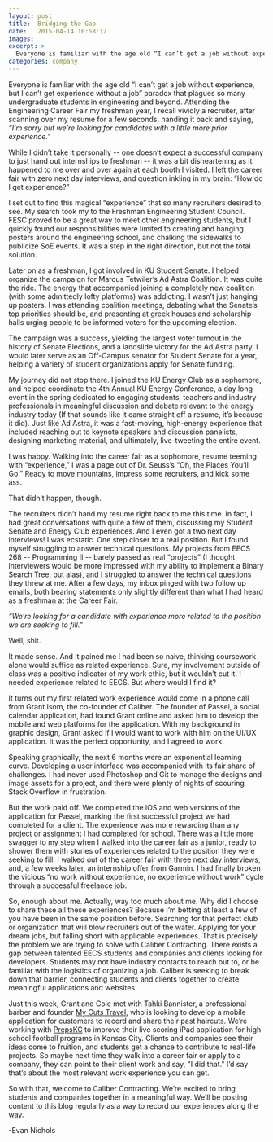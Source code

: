 ```yaml
---
layout: post
title:  Bridging the Gap
date:   2015-04-14 10:58:12
images:
excerpt: >
  Everyone is familiar with the age old “I can’t get a job without experience, but I can’t get experience without a job” paradox that plagues so many undergraduate students in engineering and beyond.
categories: company
---
```


Everyone is familiar with the age old “I can’t get a job without experience, but I can’t get experience without a job” paradox that plagues so many undergraduate students in engineering and beyond. Attending the Engineering Career Fair my freshman year, I recall vividly a recruiter, after scanning over my resume for a few seconds, handing it back and saying, *“I’m sorry but we’re looking for candidates with a little more prior experience.”*

While I didn’t take it personally -- one doesn’t expect a successful company to just hand out internships to freshman -- it was a bit disheartening as it happened to me over and over again at each booth I visited. I left the career fair with zero next day interviews, and question inkling in my brain: “How do I get experience?”

I set out to find this magical “experience” that so many recruiters desired to see. My search took my to the Freshman Engineering Student Council. FESC proved to be a great way to meet other engineering students, but I quickly found our responsibilities were limited to creating and hanging posters around the engineering school, and chalking the sidewalks to publicize SoE events. It was a step in the right direction, but not the total solution.

Later on as a freshman, I got involved in KU Student Senate. I helped organize the campaign for Marcus Tetwiler’s Ad Astra Coalition. It was quite the ride. The energy that accompanied joining a completely new coalition (with some admittedly lofty platforms) was addicting. I wasn’t just hanging up posters. I was attending coalition meetings, debating what the Senate’s top priorities should be, and presenting at greek houses and scholarship halls urging people to be informed voters for the upcoming election.

The campaign was a success, yielding the largest voter turnout in the history of Senate Elections, and a landslide victory for the Ad Astra party. I would later serve as an Off-Campus senator for Student Senate for a year, helping a variety of student organizations apply for Senate funding.

My journey did not stop there. I joined the KU Energy Club as a sophomore, and helped coordinate the 4th Annual KU Energy Conference, a day long event in the spring dedicated to engaging students, teachers and industry professionals in meaningful discussion and debate relevant to the energy industry today (If that sounds like it came straight off a resume, it’s because it did). Just like Ad Astra, it was a fast-moving, high-energy experience that included reaching out to keynote speakers and discussion panelists, designing marketing material, and ultimately, live-tweeting the entire event.

I was happy. Walking into the career fair as a sophomore, resume teeming with “experience,” I was a page out of Dr. Seuss’s “Oh, the Places You’ll Go.” Ready to move mountains, impress some recruiters, and kick some ass.

That didn’t happen, though.

The recruiters didn’t hand my resume right back to me this time. In fact, I had great conversations with quite a few of them, discussing my Student Senate and Energy Club experiences. And I even got a two next day interviews! I was ecstatic. One step closer to a real position. But I found myself struggling to answer technical questions. My projects from EECS 268 -- Programming II -- barely passed as real “projects” (I thought interviewers would be more impressed with my ability to implement a Binary Search Tree, but alas), and I struggled to answer the technical questions they threw at me. After a few days, my inbox pinged with two follow up emails, both bearing statements only slightly different than what I had heard as a freshman at the Career Fair.

*“We’re looking for a candidate with experience more related to the position we are seeking to fill.”*

Well, shit.

It made sense. And it pained me I had been so naive, thinking coursework alone would suffice as related experience. Sure, my involvement outside of class was a positive indicator of my work ethic, but it wouldn’t cut it. I needed experience related to EECS. But where would I find it?

It turns out my first related work experience would come in a phone call from Grant Isom, the co-founder of Caliber. The founder of Passel, a social calendar application, had found Grant online and asked him to develop the mobile and web platforms for the application. With my background in graphic design, Grant asked if I would want to work with him on the UI/UX application. It was the perfect opportunity, and I agreed to work.

Speaking graphically, the next 6 months were an exponential learning curve. Developing a user interface was accompanied with its fair share of challenges. I had never used Photoshop and Git to manage the designs and image assets for a project, and there were plenty of nights of scouring Stack Overflow in frustration.

But the work paid off. We completed the iOS and web versions of the application for Passel, marking the first successful project we had completed for a client. The experience was more rewarding than any project or assignment I had completed for school. There was a little more swagger to my step when I walked into the career fair as a junior, ready to shower them with stories of experiences related to the position they were seeking to fill. I walked out of the career fair with three next day interviews, and, a few weeks later, an internship offer from Garmin. I had finally broken the vicious “no work without experience, no experience without work” cycle through a successful freelance job.

So, enough about me. Actually, way too much about me. Why did I choose to share these all these experiences? Because I’m betting at least a few of you have been in the same position before. Searching for that perfect club or organization that will blow recruiters out of the water. Applying for your dream jobs, but falling short with applicable experiences. That is precisely the problem we are trying to solve with Caliber Contracting. There exists a gap between talented EECS students and companies and clients looking for developers. Students may not have industry contacts to reach out to, or be familiar with the logistics of organizing a job. Caliber is seeking to break down that barrier, connecting students and clients together to create meaningful applications and websites.

Just this week, Grant and Cole met with Tahki Bannister, a professional barber and founder [My Cuts Travel](http://mycutstravel.com/), who is looking to develop a mobile application for customers to record and share their past haircuts. We’re working with [PrepsKC](http://prepskc.com/) to improve their live scoring iPad application for high school football programs in Kansas City. Clients and companies see their ideas come to fruition, and students get a chance to contribute to real-life projects. So maybe next time they walk into a career fair or apply to a company, they can point to their client work and say, "I did that." I’d say that’s about the most relevant work experience you can get.

So with that, welcome to Caliber Contracting. We’re excited to bring students and companies together in a meaningful way. We’ll be posting content to this blog regularly as a way to record our experiences along the way.

-Evan Nichols
